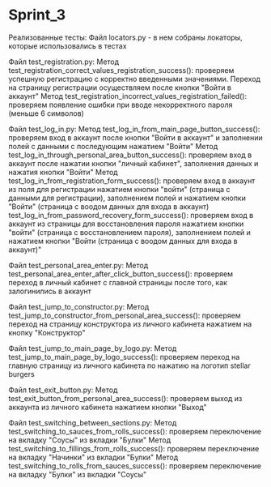 # Sprint_3
Реализованные тесты:
Файл locators.py - в нем собраны локаторы, которые использовались в тестах

Файл test_registration.py:
Метод test_registration_correct_values_registration_success(): проверяем успешную регистрацию с корректно введенными значениями. Переход на страницу регистрации осуществляем после кнопки 
"Войти в аккаунт"
Метод test_registration_incorrect_values_registration_failed(): проверяем появление ошибки при вводе некорректного пароля (меньше 6 символов)

Файл test_log_in.py:
Метод test_log_in_from_main_page_button_success(): проверяем вход в аккаунт после кнопки "Войти в аккаунт" и заполнении полей с данными с последующим нажатием "Войти"
Метод test_log_in_through_personal_area_button_success(): проверяем вход в аккаунт после нажатии кнопки "личный кабинет", заполнения данных и нажатия кнопки "Войти"
Метод test_log_in_from_registration_form_success(): проверяем вход в аккаунт из поля для регистрации нажатием кнопки "войти" (страница с данными для регистрации), заполнением полей и нажатием кнопки "Войти"
(страница с воодом данных для входа в аккаунт)
test_log_in_from_password_recovery_form_success(): проверяем вход в аккаунт из страницы для восстановления пароля нажатием кнопки "войти" (страница с восстановлением пароля), заполнением полей и 
нажатием кнопки "Войти (страница с воодом данных для входа в аккаунт)"

Файл test_personal_area_enter.py:
Метод test_personal_area_enter_after_click_button_success(): проверяем переход в личный кабинет с главной страницы после того, как залогинились в аккаунт

Файл test_jump_to_constructor.py:
Метод test_jump_to_constructor_from_personal_area_success(): проверяем переход на страницу конструктора из личного кабинета нажатием на кнопку "Конструктор"

Файл test_jump_to_main_page_by_logo.py:
Метод test_jump_to_main_page_by_logo_success(): проверяем переход на главную страницу из личного кабинета по нажатию на логотип stellar burgers

Файл test_exit_button.py:
Метод test_exit_button_from_personal_area_success(): проверяем выход из аккаунта из личного кабинета нажатием кнопки "Выход"

Файл test_switching_between_sections.py:
Метод test_switching_to_sauces_from_rolls_success(): проверяем переключение на вкладку "Соусы" из вкладки "Булки"
Метод test_switching_to_fillings_from_rolls_success(): проверяем переключение на вкладку "Начинки" из вкладки "Булки"
Метод test_switching_to_rolls_from_sauces_success(): проверяем переключение на вкладку "Булки" из вкладки "Соусы"